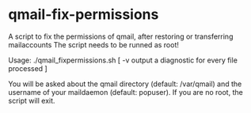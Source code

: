 qmail-fix-permissions
=====================

A script to fix the permissions of qmail, after restoring or transferring mailaccounts
The script needs to be runned as root!

Usage: ./qmail_fixpermissions.sh [ -v output a diagnostic for every file processed ]

You will be asked about the qmail directory (default: /var/qmail) and the username of your maildaemon (default: popuser). If you are no root, the script will exit.
